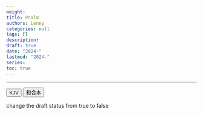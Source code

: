 ```yaml
---
weight: 
title: Psalm
authors: Lenny
categories: null
tags: []
description: 
draft: true
date: "2024-"
lastmod: "2024-"
series: 
toc: true
---
```


<!--more-->
---

<!-- Tab links -->

<div class="tab">
  <button class="tablinks active" onclick="tablabel(event, 'english')">KJV</button>
  <button class="tablinks" onclick="tablabel(event, 'chinese')">和合本</button>
</div>

<!-- Tab content -->
<div id="english" class="tabcontent" style="display:block">

change the draft status from true to false
</div>

<div id="chinese" class="tabcontent">


</div>


